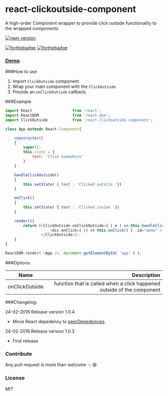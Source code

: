 # react-clickoutside-component
A high-order Component wrapper to provide click outside functionality to the
wrapped components

[![npm version](https://badge.fury.io/js/react-clickoutside-component.svg)](https://badge.fury.io/js/react-clickoutside-component)

[![forthebadge](http://forthebadge.com/images/badges/gluten-free.svg)](http://forthebadge.com)
[![forthebadge](http://forthebadge.com/images/badges/built-with-love.svg)](http://forthebadge.com)

### [Demo](http://avraammavridis.github.io/react-clickoutside-component/)

###How to use

1. Import `ClickOutside` component
2. Wrap your main component with the `ClickOutside`
3. Provide an `onClickOutside` callback.

###Example


```javascript
import React                  from 'react';
import ReactDOM               from 'react-dom';
import ClickOutside           from 'react-clickoutside-component';

class App extends React.Component{

    constructor()
    {
        super();
        this.state = {
            text: 'Click Somewhere'
        }
    }

    handleClickOutside()
    {
        this.setState( { text : 'Clicked outsite '})
    }

    onClick()
    {
        this.setState( { text : 'Clicked inside '})
    }

    render(){
        return (<ClickOutside onClickOutside={ ( e ) => this.handleClickOutside( e ) }>
                    <div onClick={ () => this.onClick() }  id="demo" >{ this.state.text }</div>
                </ClickOutside>);
    }
}

ReactDOM.render( <App />, document.getElementById( 'app' ) );

  ```

###Options:

| Name        | Description           
| ------------- |-------------:|
| onClickOutside    | function that is called when a click happened outside of the component  |  

###Changelog:

24-02-2016 Release version 1.0.4
- Move React depedency to [peerDepedencies](https://github.com/AvraamMavridis/react-clickoutside-component/commit/e5f6dea3ff3a23670d4c89b9b7faff6030a63cda)

24-02-2016 Release version 1.0.3
- First release

### Contribute

Any pull-request is more than welcome :boom: :smile:

### License

MIT
